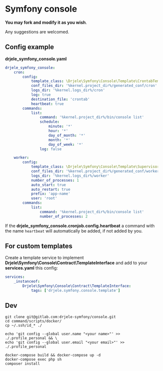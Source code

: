 # Symfony console

**You may fork and modify it as you wish**.

Any suggestions are welcomed.

## Config example

**drjele_symfony_console.yaml**

```yaml
drjele_symfony_console:
    cron:
        config:
            template_class: \Drjele\Symfony\Console\Template\CrontabTemplate
            conf_files_dir: '%kernel.project_dir%/generated_conf/cron'
            logs_dir: '%kernel.logs_dir%/cron'
            log: true
            destination_file: 'crontab'
            heartbeat: true
        commands:
            list:
                command: '%kernel.project_dir%/bin/console list'
                schedule:
                    minute: '*'
                    hour: '*'
                    day_of_month: '*'
                    month: '*'
                    day_of_week: '*'
                log: false

    worker:
        config:
            template_class: \Drjele\Symfony\Console\Template\SupervisorTemplate
            conf_files_dir: '%kernel.project_dir%/generated_conf/worker'
            logs_dir: '%kernel.logs_dir%/worker'
            number_of_processes: 1
            auto_start: true
            auto_restart: true
            prefix: 'app-name'
            user: 'root'
        commands:
            list:
                command: '%kernel.project_dir%/bin/console list'
                number_of_processes: 2
```

If the **drjele_symfony_console.cronjob.config.heartbeat** a command with the name `heartbeat` will automatically be added, if not added by you.

## For custom templates

Create a template service to implement **Drjele\Symfony\Console\Contract\TemplateInterface** and add to your **services.yaml** this config:

```yaml
services:
    _instanceof:
        Drjele\Symfony\Console\Contract\TemplateInterface:
            tags: ['drjele.symfony.console.template']
```

## Dev

```shell
git clone git@gitlab.com:drjele-symfony/console.git
cd command/scripts/docker/
cp ~/.ssh/id_* ./

echo 'git config --global user.name "<your name>"' >> ./.profile_personal && \
echo 'git config --global user.email "<your email>"' >> ./.profile_personal

docker-compose build && docker-compose up -d
docker-compose exec php sh
composer install
```
